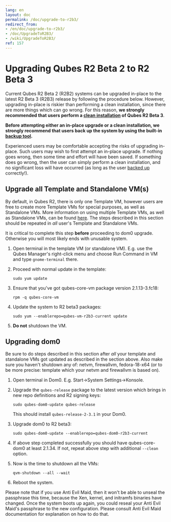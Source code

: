 ```yaml
---
lang: en
layout: doc
permalink: /doc/upgrade-to-r2b3/
redirect_from:
- /en/doc/upgrade-to-r2b3/
- /doc/UpgradeToR2B3/
- /wiki/UpgradeToR2B3/
ref: 157
---
```


Upgrading Qubes R2 Beta 2 to R2 Beta 3
======================================

Current Qubes R2 Beta 2 (R2B2) systems can be upgraded in-place to the latest R2 Beta 3 (R2B3) release by following the procedure below. However, upgrading in-place is riskier than performing a clean installation, since there are more things which can go wrong. For this reason, **we strongly recommended that users perform a [clean installation](/doc/installation-guide/) of Qubes R2 Beta 3**.

**Before attempting either an in-place upgrade or a clean installation, we strongly recommend that users back up the system by using the built-in [backup tool](/doc/backup-restore/).**

Experienced users may be comfortable accepting the risks of upgrading in-place. Such users may wish to first attempt an in-place upgrade. If nothing goes wrong, then some time and effort will have been saved. If something does go wrong, then the user can simply perform a clean installation, and no significant loss will have occurred (as long as the user [backed up](/doc/backup-restore/) correctly!).

Upgrade all Template and Standalone VM(s)
-----------------------------------------

By default, in Qubes R2, there is only one Template VM, however users are free to create more Template VMs for special purposes, as well as Standalone VMs. More information on using multiple Template VMs, as well as Standalone VMs, can be found [here](/doc/software-update-vm/). The steps described in this section should be repeated in *all* user's Template and Standalone VMs.

It is critical to complete this step **before** proceeding to dom0 upgrade. Otherwise you will most likely ends with unusable system.

1. Open terminal in the template VM (or standalone VM). E.g. use the Qubes Manager's right-click menu and choose Run Command in VM and type `gnome-terminal` there.
2. Proceed with normal update in the template:

    ~~~
    sudo yum update
    ~~~

3. Ensure that you've got qubes-core-vm package version 2.1.13-3.fc18:

    ~~~
    rpm -q qubes-core-vm
    ~~~

4. Update the system to R2 beta3 packages:

    ~~~
    sudo yum --enablerepo=qubes-vm-r2b3-current update
    ~~~

5. **Do not** shutdown the VM.

Upgrading dom0
--------------

Be sure to do steps described in this section after *all* your template and standalone VMs got updated as described in the section above. Also make sure you haven't shutdown any of: netvm, firewallvm, fedora-18-x64 (or to be more precise: template which your netvm and firewallvm is based on).

1. Open terminal in Dom0. E.g. Start-\>System Settings-\>Konsole.
2. Upgrade the `qubes-release` package to the latest version which brings in new repo definitions and R2 signing keys:

    ~~~
    sudo qubes-dom0-update qubes-release
    ~~~

    This should install `qubes-release-2-3.1` in your Dom0.

3. Upgrade dom0 to R2 beta3:

    ~~~
    sudo qubes-dom0-update --enablerepo=qubes-dom0-r2b3-current
    ~~~

4. If above step completed successfully you should have qubes-core-dom0 at least 2.1.34. If not, repeat above step with additional `--clean` option.
5. Now is the time to shutdown all the VMs:

    ~~~
    qvm-shutdown --all --wait
    ~~~

6. Reboot the system.

Please note that if you use Anti Evil Maid, then it won't be able to unseal the passphrase this time, because the Xen, kernel, and initramfs binaries have changed. Once the system boots up again, you could reseal your Anti Evil Maid's passphrase to the new configuration. Please consult Anti Evil Maid documentation for explanation on how to do that.
